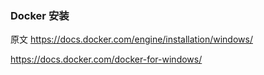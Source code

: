 ### Docker 安装

原文 <https://docs.docker.com/engine/installation/windows/>

<https://docs.docker.com/docker-for-windows/>